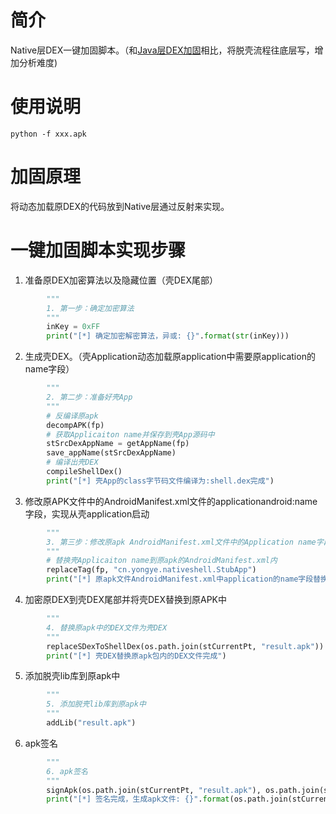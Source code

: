 # 简介

Native层DEX一键加固脚本。（和[Java层DEX加固](https://github.com/yongyecc/apksheller)相比，将脱壳流程往底层写，增加分析难度)

# 使用说明

```
python -f xxx.apk
```

# 加固原理

将动态加载原DEX的代码放到Native层通过反射来实现。

# 一键加固脚本实现步骤

1. 准备原DEX加密算法以及隐藏位置（壳DEX尾部）

```python
        """
        1. 第一步：确定加密算法
        """
        inKey = 0xFF
        print("[*] 确定加密解密算法，异或: {}".format(str(inKey)))
```

2. 生成壳DEX。（壳Application动态加载原application中需要原application的name字段）

```python
        """
        2. 第二步：准备好壳App
        """
        # 反编译原apk
        decompAPK(fp)
        # 获取Applicaiton name并保存到壳App源码中
        stSrcDexAppName = getAppName(fp)
        save_appName(stSrcDexAppName)
        # 编译出壳DEX
        compileShellDex()
        print("[*] 壳App的class字节码文件编译为:shell.dex完成")
```

3. 修改原APK文件中的AndroidManifest.xml文件的applicationandroid:name字段，实现从壳application启动

```python
        """
        3. 第三步：修改原apk AndroidManifest.xml文件中的Application name字段为壳的Application name字段
        """
        # 替换壳Applicaiton name到原apk的AndroidManifest.xml内
        replaceTag(fp, "cn.yongye.nativeshell.StubApp")
        print("[*] 原apk文件AndroidManifest.xml中application的name字段替换为壳application name字段完成")
```

4. 加密原DEX到壳DEX尾部并将壳DEX替换到原APK中

```python
        """
        4. 替换原apk中的DEX文件为壳DEX
        """
        replaceSDexToShellDex(os.path.join(stCurrentPt, "result.apk"))
        print("[*] 壳DEX替换原apk包内的DEX文件完成")
```

5. 添加脱壳lib库到原apk中

```python
        """
        5. 添加脱壳lib库到原apk中
        """
        addLib("result.apk")
```

6. apk签名

```python
        """
        6. apk签名
        """
        signApk(os.path.join(stCurrentPt, "result.apk"), os.path.join(stCurrentPt, "demo.keystore"))
        print("[*] 签名完成，生成apk文件: {}".format(os.path.join(stCurrentPt, "result.apk")))
```

